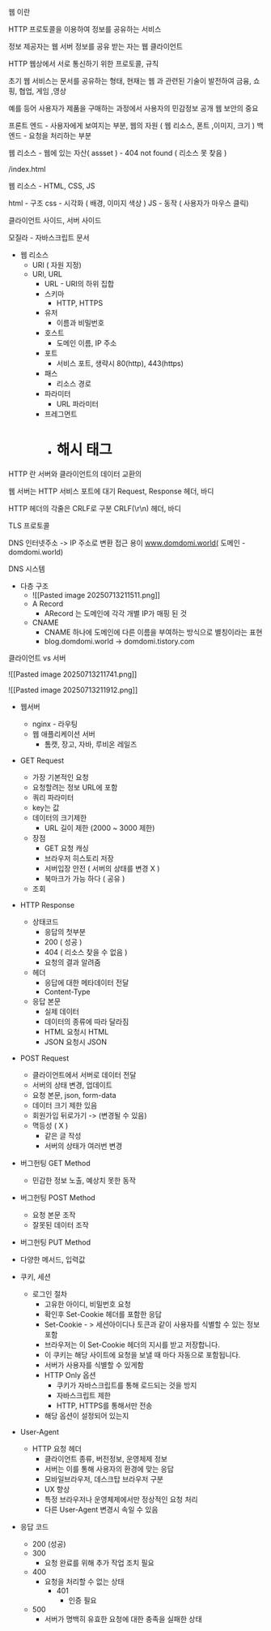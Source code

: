 웹 이란

HTTP 프로토콜을 이용하여 정보를 공유하는 서비스

정보 제공자는 웹 서버
정보를 공유 받는 자는 웹 클라이언트

HTTP 
웹상에서 서로 통신하기 위한 프로토콜, 규칙


초기 웹 서비스는 문서를 공유하는 형태, 현재는 웹 과 관련된 기술이 발전하여 금융, 쇼핑, 협업, 게임 ,영상

예를 등어 사용자가 제품을 구매하는 과정에서 사용자의 민감정보 공개
웹 보안의 중요

프론트 엔드  -  사용자에게 보여지는 부분, 웹의 자원 ( 웹 리소스, 폰트 ,이미지, 크기 )
백엔드  - 요청을 처리하는 부분

웹 리소스 - 웹에 있는 자산( assset ) - 404 not found ( 리소스 못 찾음 )

/index.html 

웹 리소스 - HTML, CSS, JS 

html - 구조
css - 시각화 ( 배경, 이미지 색상 )
JS - 동작 ( 사용자가 마우스 클릭)

클라이언트 사이드, 서버 사이드

모질라 - 자바스크립트 문서

- 웹 리소스 
	- URI ( 자원 지정)
	- URI, URL 
		- URL - URI의 하위 집합
		- 스키마 
			- HTTP, HTTPS
		- 유저
			- 이름과 비밀번호
		- 호스트
			- 도메인 이름, IP 주소
		- 포트 
			- 서비스 포트, 생략시 80(http), 443(https)
		- 패스
			- 리소스 경로
		- 파라미터
			- URL 파라미터
		- 프레그먼트 
			- # 해시 태그
		
HTTP 란 서버와 클라이언트의 데이터 교환의 

웹 서버는 HTTP 서비스 포트에 대기
Request, Response
헤더, 바디

HTTP 헤더의 각줄은 CRLF로 구분
CRLF(\\r\n)
헤더, 바디


TLS 프로토콜

DNS 
인터넷주소 -> IP 주소로 변환
접근 용이
www.domdomi.world( 도메인 - domdomi.world)

DNS 시스템
- 다층 구조
	- ![[Pasted image 20250713211511.png]]
	- A Record
		- ARecord 는 도메인에 각각 개별 IP가 매핑 된 것
	- CNAME 
		- CNAME 하나에 도메인에 다른 이름을 부여하는 방식으로 별칭이라는 표현
		- blog.domdomi.world -> domdomi.tistory.com


클라이언트 vs 서버

![[Pasted image 20250713211741.png]]

![[Pasted image 20250713211912.png]]

- 웹서버 
	- nginx - 라우팅 
	- 웹 애플리케이션 서버
		- 톰캣, 장고, 자바, 루비온 레일즈

- GET Request
	- 가장 기본적인 요청
	- 요청할려는 정보 URL에 포함
	- 쿼리 파라미터
	- key는 값
	- 데이터의 크기제한
		- URL 길이 제한 (2000 ~ 3000 제한)
	- 장점
		- GET 요청 캐싱 
		- 브라우저 히스토리 저장 
		- 서버입장 안전 ( 서버의 상태를 변경 X )
		- 북마크가 가능 하다 ( 공유 )
	- 조회
- HTTP Response
	- 상태코드
		- 응답의 첫부분 
		- 200 ( 성공 )
		- 404 ( 리소스 찾을 수 없음 )
		- 요청의 결과 알려줌
	- 헤더
		- 응답에 대한 메타데이터 전달
		- Content-Type
	- 응답 본문 
		- 실제 데이터
		- 데이터의 종류에 따라 달라짐
		- HTML 요청시 HTML 
		- JSON 요청시 JSON

- POST Request
	- 클라이언트에서 서버로 데이터 전달 
	- 서버의 상태 변경, 업데이트
	- 요청 본문, json, form-data
	- 데이터 크기 제한 있음
	- 회원가입 뒤로가기 -> (변경될 수 있음)
	- 멱등성 ( X )
		- 같은 글 작성 
		- 서버의 상태가 여러번 변경


- 버그헌팅  GET Method
	-  민감한 정보 노출, 예상치 못한 동작
- 버그헌팅 POST Method 
	- 요청 본문 조작
	- 잘못된 데이터 조작 
- 버그헌팅 PUT Method


- 다양한 메서드, 입력값 

- 쿠키, 세션 
	- 로그인 절차 
		- 고유한 아이디, 비밀번호 요청
		- 확인후 Set-Cookie 헤더를 포함한 응답
		- Set-Cookie - > 세션아이디나 토큰과 같이 사용자를 식별할 수 있는 정보 포함
		- 브라우저는 이 Set-Cookie 헤더의 지시를 받고 저장합니다.
		- 이 쿠키는 해당 사이트에 요청을 보낼 때 마다 자동으로 포함됩니다.
		- 서버가 사용자를 식별할 수 있게함
		- HTTP Only 옵션 
			- 쿠키가 자바스크립트를 통해 로드되는 것을 방지
			- 자바스크립트 제한
			- HTTP, HTTPS를 통해서만 전송
		- 해당 옵션이 설정되어 있는지
- User-Agent 
	- HTTP 요청 헤더
		- 클라이언트 종류, 버전정보, 운영체제 정보
		- 서버는 이를 통해 사용자의 환경에 맞는 응답
		- 모바일브라우저, 데스크탑 브라우저 구분
		- UX 향상
		- 특정 브라우저나 운영체제에서만 정상적인 요청 처리
		- 다른 User-Agent 변경시 속일 수 있음
- 응답 코드
	- 200 (성공)
	- 300 
		- 요청 완료를 위해 추가 작업 조치 필요
	- 400
		- 요청을 처리할 수 없는 상태
			- 401 
				- 인증 필요
	- 500
		- 서버가 명백히 유효한 요청에 대한 충족을 실패한 상태